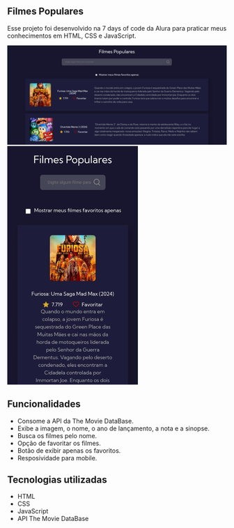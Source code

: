 ## Filmes Populares
Esse projeto foi desenvolvido na 7 days of code da Alura para praticar meus conhecimentos em HTML, CSS e JavaScript.

<img src="src/image/filmes-populares-desktop.png"/>
<img src="src/image/filmes-populares-mobile.png" width="300"/>

## Funcionalidades
- Consome a API da The Movie DataBase.  
- Exibe a imagem, o nome, o ano de lançamento, a nota e a sinopse.  
- Busca os filmes pelo nome.  
- Opção de favoritar os filmes.  
- Botão de exibir apenas os favoritos.  
- Resposividade para mobile.

## Tecnologias utilizadas
- HTML
- CSS
- JavaScript
- API The Movie DataBase

